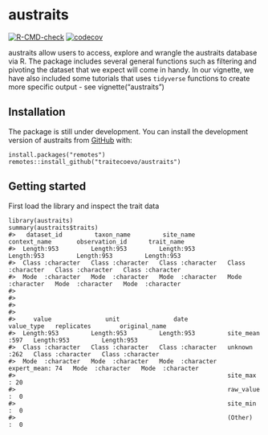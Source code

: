 <!-- README.md is generated from README.Rmd. Please edit that file -->

# austraits

<!-- badges: start -->

[![R-CMD-check](https://github.com/traitecoevo/austraits/workflows/R-CMD-check/badge.svg)](https://github.com/traitecoevo/austraits/actions)
[![codecov](https://codecov.io/gh/traitecoevo/austraits/branch/develop/graph/badge.svg?token=JT1M0AMZ44)](https://codecov.io/gh/traitecoevo/austraits)
<!-- badges: end -->

austraits allow users to access, explore and wrangle the austraits
database via R. The package includes several general functions such as
filtering and pivoting the dataset that we expect will come in handy. In
our vignette, we have also included some tutorials that uses `tidyverse`
functions to create more specific output - see vignette(“austraits”)

## Installation

The package is still under development. You can install the development
version of austraits from [GitHub](https://github.com/) with:

    install.packages("remotes")
    remotes::install_github("traitecoevo/austraits")

## Getting started

First load the library and inspect the trait data

    library(austraits)
    summary(austraits$traits)
    #>   dataset_id         taxon_name         site_name         context_name       observation_id      trait_name       
    #>  Length:953         Length:953         Length:953         Length:953         Length:953         Length:953        
    #>  Class :character   Class :character   Class :character   Class :character   Class :character   Class :character  
    #>  Mode  :character   Mode  :character   Mode  :character   Mode  :character   Mode  :character   Mode  :character  
    #>                                                                                                                   
    #>                                                                                                                   
    #>                                                                                                                   
    #>                                                                                                                   
    #>     value               unit               date                 value_type   replicates        original_name     
    #>  Length:953         Length:953         Length:953         site_mean  :597   Length:953         Length:953        
    #>  Class :character   Class :character   Class :character   unknown    :262   Class :character   Class :character  
    #>  Mode  :character   Mode  :character   Mode  :character   expert_mean: 74   Mode  :character   Mode  :character  
    #>                                                           site_max   : 20                                        
    #>                                                           raw_value  :  0                                        
    #>                                                           site_min   :  0                                        
    #>                                                           (Other)    :  0
